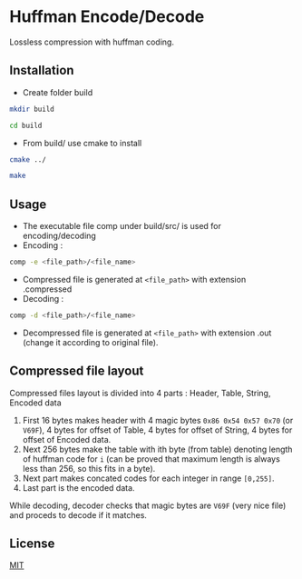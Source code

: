 # Huffman Encode/Decode

Lossless compression with huffman coding.   

## Installation

* Create folder build
```sh
mkdir build
```  
```sh
cd build
```

* From build/ use cmake to install 
```sh
cmake ../
```
```sh
make
```


## Usage
* The executable file comp under build/src/ is used for encoding/decoding
* Encoding :
```sh
comp -e <file_path>/<file_name>
```
* Compressed file is generated at ```<file_path>``` with extension .compressed
* Decoding :
```sh
comp -d <file_path>/<file_name>
```
* Decompressed file is generated at ```<file_path>``` with extension .out (change it according to original file).

## Compressed file layout
Compressed files layout is divided into 4 parts : Header, Table, String, Encoded data

1. First 16 bytes makes header with 4 magic bytes ```0x86 0x54 0x57 0x70``` (or ```V69F```), 4 bytes for offset of Table, 4 bytes for offset of String, 4 bytes for offset of Encoded data.
2. Next 256 bytes make the table with ith byte (from table) denoting length of huffman code for ```i``` (can be proved that maximum length is always less than 256, so this fits in a byte).
3. Next part makes concated codes for each integer in range ```[0,255]```.
4. Last part is the encoded data.

While decoding, decoder checks that magic bytes are ```V69F``` (very nice file) and proceds to decode if it matches.

## License
[MIT](https://choosealicense.com/licenses/mit/)